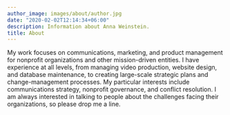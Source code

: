 ```yaml
---
author_image: images/about/author.jpg
date: "2020-02-02T12:14:34+06:00"
description: Information about Anna Weinstein.
title: About
---
```


My work focuses on communications, marketing, and product management for nonprofit organizations and other mission-driven entities. I have experience at all levels, from managing video production, website design, and database maintenance, to creating large-scale strategic plans and change-management processes. My particular interests include communications strategy, nonprofit governance, and conflict resolution. I am always interested in talking to people about the challenges facing their organizations, so please drop me a line.